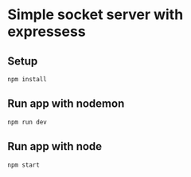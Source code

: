 # Simple socket server with expressess

## Setup
```
npm install
```

## Run app with nodemon
```
npm run dev
```

## Run app with node
```
npm start
```